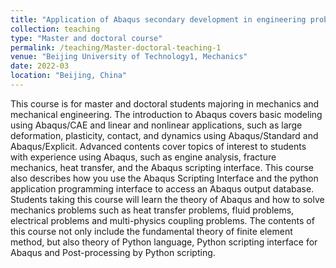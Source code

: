 ```yaml
---
title: "Application of Abaqus secondary development in engineering problems"
collection: teaching
type: "Master and doctoral course"
permalink: /teaching/Master-doctoral-teaching-1
venue: "Beijing University of Technology1, Mechanics"
date: 2022-03
location: "Beijing, China"
---
```


This course is for master and doctoral students majoring in mechanics and mechanical engineering. The introduction to Abaqus covers basic modeling using Abaqus/CAE and linear and nonlinear applications, such as large deformation, plasticity, contact, and dynamics using Abaqus/Standard and Abaqus/Explicit. Advanced contents cover topics of interest to students with experience using Abaqus, such as engine analysis, fracture mechanics, heat transfer, and the Abaqus scripting interface. This course also describes how you use the Abaqus Scripting Interface and the python application programming interface to access an Abaqus output database. Students taking this course will learn the theory of Abaqus and how to solve mechanics problems such as heat transfer problems, fluid problems, electrical problems and multi-physics coupling problems. The contents of this course not only include the fundamental theory of finite element method, but also theory of Python language, Python scripting interface for Abaqus and Post-processing by Python scripting.
